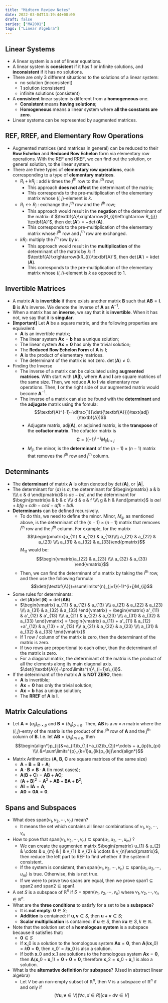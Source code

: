 ```yaml
---
title: "Midterm Review Notes"
date: 2022-03-04T13:19:44+08:00
draft: false
series: ["MA2001"]
tags: ["Linear Algebra"]
---
```


## Linear Systems

- A linear system is a set of linear equations. 
- A linear system is **consistent** if it has 1 or infinite solutions, and **inconsistent** if it has no solutions. 
- There are only 3 different situations to the solutions of a linear system:
	- no solution (inconsistent)
	- 1 solution (consistent)
	- infinite solutions (consistent)
- A **consistent** linear system is different from a **homogeneous** one. 
	- **Consistent** means **having solutions**;
	- **Homogeneous** means a linear system where **all the constants are zero**. 
- Linear systems can be represented by augmented matrices. 

## REF, RREF, and Elementary Row Operations

- Augmented matrices (and matrices in general) can be reduced to their **Row Echelon** and **Reduced Row Echelon** form via elementary row operations. With the REF and RREF, we can find out the solution, or general solution, to the linear system. 
- There are three types of **elementary row operations**, each corresponding to a type of **elementary matrices**. 
	- $R_{i}+kR_{j}$ : add $k$ times the $j^{\text{th}}$ row to the $i^{\text{th}}$ row;
		- This approach **does not affect** the determinant of the matrix;
		- This corresponds to the pre-multiplication of the elementary matrix whose $(i, j)$-element is $k$.
	- $R_{i}\leftrightarrow R_{j}$ : exchange the $j^{\text{th}}$ row and the $i^{\text{th}}$ row;
		- This approach would result in the **negation** of the determinant of the matrix: if $\textbf{A}\xrightarrow{R_{i}\leftrightarrow R_{j}} \textbf{A}'$, then $\det({\textbf{A}'})=-\det({\textbf{A}})$.
		- This corresponds to the pre-multiplication of the elementary matrix whose $i^{\text{th}}$ row and $j^{\text{th}}$ row are exchanged. 
	- $kR_{i}$: multiply the $i^{\text{th}}$ row by $k$.
		- This approach would result in the **multiplication** of the determinant of the matrix by $k$: if $\textbf{A}\xrightarrow{kR_{i}}\textbf{A}'$, then $\det({\textbf{A}'})=k\det({\textbf{A}})$.
		- This corresponds to the pre-multiplication of the elementary matrix whose $(i, i)$-element is $k$ as opposed to $1$. 
## Invertible Matrices

- A matrix $\textbf{A}$ is **invertible** if there exists another matrix $\textbf{B}$ such that $\textbf{A}\textbf{B}=\textbf{I}$. $\textbf{B}$ is $\textbf{A}$'s  inverse. We denote the inverse of $\textbf{A}$ as $\textbf{A}^{-1}$. 
- When a matrix has an **inverse**, we say that it is **invertible**. When it has not, we say that it is **singular**. 
- **\[Important\]** Let $\textbf{A}$ be a square matrix, and the following properties are equivalent:
	- $\textbf{A}$ is an invertible matrix;
	- The linear system $\textbf{A}\textbf{x}=\textbf{b}$ has a unique solution; 
	- The linear system $\textbf{Ax}=\textbf{0}$ has only the trivial solution;
	- The **Reduced Row Echelon Form** of $\textbf{A}$ is $\textbf{I}$;
	- $\textbf{A}$ is the product of elementary matrices. 
	- The determinant of the matrix is not zero. $\det({\textbf{A}})\neq 0$.
- Finding the Inverse
	- The inverse of a matrix can be calculated using **augmented matrices**. With start with $(\textbf{A}|\textbf{I})$, where $\textbf{A}$ and $\textbf{I}$ are square matrices of the same size. Then, we reduce $\textbf{A}$ to $\textbf{I}$ via elementary row operations. Then, $\textbf{I}$ or the right side of our augmented matrix would become $\textbf{A}^{-1}$.
	- The inverse of a matrix can also be found with the **determinant** and the **adjugate** matrix using the fomula: $$\textbf{A}^{-1}=\dfrac{1}{\det({\textbf{A}})}\text{adj}(\textbf{A})$$
		- Adjugate matrix, $\text{adj}(\textbf{A})$, or adjoined matrix, is the **transpose** of the **cofactor matrix**. The cofactor matrix is $$\textbf{C}=\left((-1)^{i+j}M_{ij}\right)_{i\times  j}$$
		- $M_{ij}$, the minor, is the **determinant** of the $(n-1)\times  (n-1)$ matrix that removes the $i^{\text{th}}$ row and $j^{\text{th}}$ column. 
## Determinants
- The **determinant** of matrix $\textbf{A}$ is often denoted by $\det({\textbf{A}})$, or $|\textbf{A}|$.
- The determinant for $(a)$ is $a$, the determinant for $\begin{pmatrix} a & b \\\\ c & d \end{pmatrix}$ is $ac-bd$, and the determinant for $\begin{pmatrix}a & b & c \\\\ d & e & f \\\\ g & h & i\end{pmatrix}$ is $aei + bfg + cdh - ced - afh - bdi$. 
- **Determinants** can be defined recursively. 
	- To do this, we need to define the minor. Minor, $M_{ij}$, as mentioned above, is the determinant of the $(n-1)\times  (n-1)$ matrix that removes $i^{\text{th}}$ row and the $j^{th}$ column. For example, for the matrix $$\begin{pmatrix}a_{11} & a_{12} & a_{13}\\\\ a_{21} & a_{22} & a_{23} \\\\ a_{31} & a_{32} & a_{33}\end{pmatrix}$$ $M_{11}$ would be: $$\begin{vmatrix}a_{22} & a_{23} \\\\ a_{32} & a_{33} \end{vmatrix}$$
	- Then, we can find the determinant of a matrix by taking the $i^{\text{th}}$ row, and then use the following formula: $$\det({\textbf{A}})=\sum\limits^{n}_{j=1}(-1)^{i+j}M_{ij}$$
- Some rules for determinants:
	- $\det({\textbf{A}})\det({\textbf{B}})=\det({\textbf{AB}})$
	- $\begin{vmatrix}  a_{11} & a_{12} & a_{13} \\\\ a_{21} & a_{22} & a_{23} \\\\ a_{31} & a_{32} & a_{33} \end{vmatrix} + \begin{vmatrix}  a'_{11} & a'_{12} & a'_{13} \\\\ a_{21} & a_{22} & a_{23} \\\\ a_{31} & a_{32} & a_{33} \end{vmatrix} = \begin{vmatrix}  a_{11} + a'_{11} & a_{12} +a'_{12} & a_{13} + a'_{13} \\\\ a_{21} & a_{22} & a_{23} \\\\ a_{31} & a_{32} & a_{33} \end{vmatrix}$
	- If 1 row / column of the matrix is zero, then the determinant of the matrix is zero. 
	- If two rows are proportional to each other, than the determinant of the matrix is zero. 
	- For a diagonal matrix, the determinant of the matrix is the product of all the elements along its main diagonal axis. $\det({\textbf{A}})=\prod\limits^{n}\_{i=1}a\_{ii}$. 
- If the determinant of the matrix $\textbf{A}$ is **NOT ZERO**, then:
	- $\textbf{A}$ is invertible;
	- $\textbf{Ax}=\textbf{0}$ has only the trivial solution;
	- $\textbf{Ax}=\textbf{b}$ has a unique solution;
	- The **RREF** of $\textbf{A}$ is $\textbf{I}$.

## Matrix Calculations

- Let $\textbf{A}=(a_{ij})_{m\times p}$ and $\textbf{B}=(b_{ij})_{p\times n}$. Then, $\textbf{A}\textbf{B}$ is a $m\times n$ matrix where the $(i,j)$-entry of the matrix is the product of the $i^{\text{th}}$ row of $\textbf{A}$ and the $j^{\text{th}}$ column of $\textbf{B}$. I.e. let $\textbf{AB}=(p_{ij})_{m\times n}$, then $$\begin{align*}p_{ij}&=a_{i1}b_{1j}+a_{i2}b_{2j}+\cdots + a_{ip}b_{pi} \\\\ &=\sum\limits^{p}_{k=1}a_{ik}p_{kj}\end{align*}$$
- Matrix Arithmetics ($\textbf{A}$, $\textbf{B}$, $\textbf{C}$ are square matrices of the same size)
	- $\textbf{A}+\textbf{B} = \textbf{B} + \textbf{A}$;
	- $\textbf{A}\cdot \textbf{B} \neq \textbf{B}\cdot\textbf{A}$ (In most cases);
	- $\textbf{A}(\textbf{B} + \textbf{C}) = \textbf{A}\textbf{B} + \textbf{A}\textbf{C}$;
	- $(\textbf{A}+\textbf{B})^{2}=\textbf{A}^{2}+\textbf{AB}+\textbf{BA}+\textbf{B}^{2}$;
	- $\textbf{A}\textbf{I}=\textbf{I}\textbf{A}=\textbf{A}$;
	- $\textbf{A}\textbf{0}=\textbf{0}\textbf{A}=\textbf{0}$.

## Spans and Subspaces

- What does $\text{span}(v_{1}, v_{2}, \cdots, v_{n})$ mean?
	- It means the set which contains all linear combinations of $v_{1}, v_{2}, \cdots, v_{n}$
- How to pove that $\text{span}(v_{1}, v_{2}, \cdots, v_{n})\subseteq \text{span}(u_{1}, u_{2}, \cdots, u_{m})$ ?
	- We can create the augmented matrix $\begin{pmatrix} u_{1} & u_{2} & \cdots & u_{m} & | & v_{1} & v_{2} & \cdots & v_{n}\end{pmatrix}$, then reduce the left part to REF to find whether if the system if consistent. 
	- If the system is consistent, then $\text{span}(v_{1}, v_{2}, \cdots, v_{n})\subseteq \text{span}(u_{1}, u_{2}, \cdots, u_{m})$ is true. Otherwise, this is not true.
	- If we were to prove two spans are equal, then we prove $\text{span1}\subseteq  \text{span2}$ and $\text{span2}\subseteq \text{span1}$.
- A set $S$ is a subspace of $\mathbb{R}^{n}$ if $S=\text{span}(v_{1}, v_{2}, \cdots, v_{n})$ where $v_{1}, v_{2}, \cdots, v_{n}\in \mathbb{R}^{n}$. 
- What are the **three conditions** to satisfy for a set to be a **subspace**?
	- It is **not empty**: $\textbf{0} \in S$;
	- **Addition** is contained: if $\textbf{u}, \textbf{v} \in S$, then $\textbf{u} + \textbf{v} \in S$;
	- **Scalar multiplication** is contained: if $\textbf{u}\in S$, then $k\textbf{u}\in S, k \in \mathbb{R}$.
- Note that the solution set of a **homologous system** is a subspace because it satisfies that:
	- $\textbf{0}\in S$
	- If $\textbf{x}\_{0}$ is a solution to the homologous system $\textbf{Ax}=\textbf{0}$, then $\textbf{A}(k\textbf{x}\_{0})=k\textbf{0}=\textbf{0}$, then  $x\_{0}'=k\textbf{x}\_{0}$ is also a solution.
	- If both $\textbf{x}\_{0}$ and $\textbf{x}\_{1}$ are solutions to the homologous system $\textbf{A}\textbf{x}=\textbf{0}$, then $\textbf{A}(\textbf{x}\_{0}+\textbf{x}\_{1})=\textbf{0}+\textbf{0}=\textbf{0}$, therefore $\textbf{x}\_{2}=\textbf{x}\_{0} + \textbf{x}\_{1}$ is also a solution. 
- What is the **alternative definition** for **subspace**? (Used in abstract linear algebra)
	- Let $V$ be an non-empty subset of $\mathbb{R}^{n}$, then $V$ is a subspace of $\mathbb{R}^{n}$ if and only if $$(\forall \textbf{u}, \textbf{v} \in V)(\forall c, d\in R)[c\textbf{u} + d\textbf{v} \in V]$$

